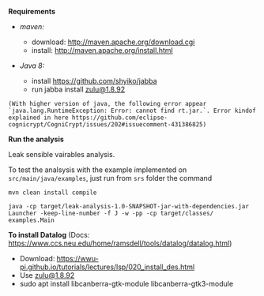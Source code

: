 **Requirements**
- *maven:*
  - download: http://maven.apache.org/download.cgi
  - install: http://maven.apache.org/install.html

- *Java 8:*
  - install https://github.com/shyiko/jabba
  - run jabba install zulu@1.8.92

```(With higher version of java, the following error appear `java.lang.RuntimeException: Error: cannot find rt.jar.`. Error kindof explained in here https://github.com/eclipse-cognicrypt/CogniCrypt/issues/202#issuecomment-431386825)```

**Run the analysis**

Leak sensible vairables analysis.

To test the analsysis with the example implemented on `src/main/java/examples`, just run from `srs` folder the command

```
mvn clean install compile

java -cp target/leak-analysis-1.0-SNAPSHOT-jar-with-dependencies.jar  Launcher -keep-line-number -f J -w -pp -cp target/classes/ examples.Main
```


**To install Datalog** (Docs:  https://www.ccs.neu.edu/home/ramsdell/tools/datalog/datalog.html)
- Download: https://wwu-pi.github.io/tutorials/lectures/lsp/020_install_des.html
- Use zulu@1.8.92
- sudo apt install libcanberra-gtk-module libcanberra-gtk3-module
